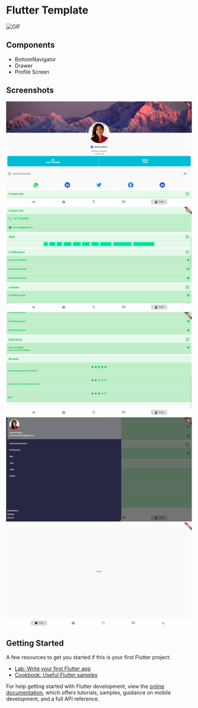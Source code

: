 # Flutter Template

![GIF](screenshots//small/app.gif)

## Components
- BottomNavigator
- Drawer
- Profile Screen


## Screenshots
![alt](screenshots/large/001.png)
![alt](screenshots/large/002.png)
![alt](screenshots/large/003.png)
![alt](screenshots/large/004.png)
![alt](screenshots/large/005.png)
## Getting Started

A few resources to get you started if this is your first Flutter project:

- [Lab: Write your first Flutter app](https://docs.flutter.dev/get-started/codelab)
- [Cookbook: Useful Flutter samples](https://docs.flutter.dev/cookbook)

For help getting started with Flutter development, view the
[online documentation](https://docs.flutter.dev/), which offers tutorials,
samples, guidance on mobile development, and a full API reference.
